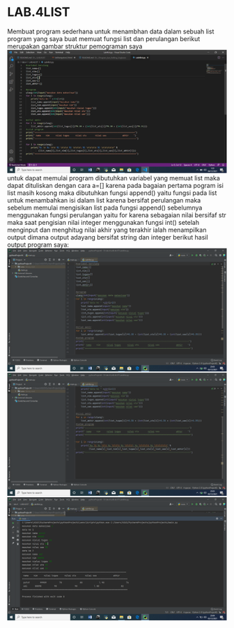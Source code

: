 # LAB.4LIST
Membuat program sederhana untuk menambhan data dalam sebuah list
program yang saya buat memuat fungsi list dan perulangan 
berikut merupakan gambar struktur pemograman saya
![Gambar 1](pic/gambar4.png)
untuk dapat memulai program dibutuhkan variabel yang memuat list 
maka dapat dituliskan dengan cara a=[]
karena pada bagaian pertama pogram isi list masih kosong maka dibutuhkan 
fungsi append() yaitu fungsi pada list untuk menambahkan isi dalam list
karena bersifat perulangan maka sebelum memulai mengisikan list pada fungsi append()
sebelumnya menggunakan fungsi perulangan yaitu for
karena sebagaian nilai bersifaf str maka saat pengisian nilai integer menggunakan fungsi int()
setelah menginput dan menghitug nilai akhir yang terakhir ialah menampilkan output
dimana output adayang bersifat string dan integer 
berikut hasil output program saya:
![Gambar 2](pic/gambar1.png)
![Gambar 3](pic/gambar2.png)
![Gambar 4](pic/gambar3.png)
